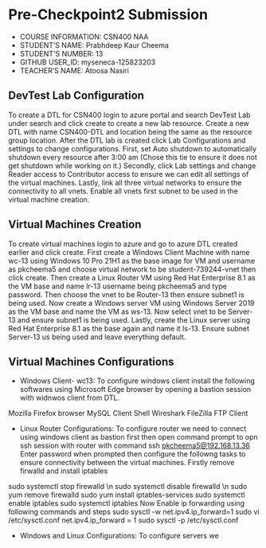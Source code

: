 # Pre-Checkpoint2 Submission

 * COURSE INFORMATION: CSN400 NAA
 * STUDENT’S NAME: Prabhdeep Kaur Cheema
 * STUDENT'S NUMBER: 13
 * GITHUB USER_ID: myseneca-125823203
 * TEACHER’S NAME: Atoosa Nasiri
 

## DevTest Lab Configuration
 To create a DTL for CSN400 login to azure portal and search DevTest Lab under search and click create to create a new lab resource. Create a new DTL with name CSN400-DTL and location being the same as the resource group location. After the DTL lab is created click  Lab Configurations and settings to change configurations.
 First, set Auto shutdown to automatically shutdown every resource after 3:00 am (Chose this tie to ensure it does not get shutdown while working on it.)
 Secondly, click Lab settings and change Reader access to Contributor access to ensure we can edit all settings of the virtual machines.
 Lastly, link all three virtual networks to ensure the connectivity to all vnets. Enable all vnets first subnet to be used in the virtual machine creation.


## Virtual Machines Creation
 To create virtual machines login to azure and go to azure DTL created earlier and click create.
 First create a Windows Client Machine with name wc-13 using Windows 10 Pro 21H1 as the base image for VM and username as pkcheema5 and choose virtual network to be student-739244-vnet then click create.
 Then create a Linux Router VM using Red Hat Enterprise 8.1 as the VM base and name lr-13 username being pkcheema5 and type password. Then choose the vnet to be Router-13 then ensure subnet1 is being used.
 Now create a Windows server VM using Windows Server 2019 as the VM base and name the VM as ws-13. Now select vnet to be Server-13 and ensure subnet1 is being used.
 Lastly, create the Linux server using Red Hat Enterprise 8.1 as the base again and name it ls-13. Ensure subnet Server-13 us being used and leave everything default.

## Virtual Machines Configurations
* Windows Client- wc13: 
To configure windows client install the following softwares using Microsoft Edge browser by opening a bastion session with widnwos client from DTL.

Mozilla Firefox browser
MySQL Client Shell
Wireshark
FileZilla FTP Client

* Linux Router Configurations:
 To configure router we need to connect using windows client as bastion first then open command prompt to opn ssh session with router with command
 ssh pkcheema5@192.168.13.36
 Enter password when prompted then configure the followng tasks to ensure connectivity between the virtual machines.
 Firstly remove firwalld and install iptables

 sudo systemctl stop firewalld \n
 sudo systemctl disable firewalld \n
 sudo yum remove firewalld
 sudo yum install iptables-services
 sudo systemctl enable iptables
 sudo systemctl iptables
 Now Enable ip forwarding using following commands and steps
 sudo sysctl -w net.ipv4.ip_forward=1
 sudo vi /etc/sysctl.conf
 net.ipv4.ip_forward = 1
 sudo sysctl -p /etc/sysctl.conf

 

* Windows and Linux Configurations:
To configure servers we 